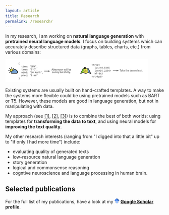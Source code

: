 ```yaml
---
layout: article
title: Research
permalink: /research/
---
```

In my research, I am working on **natural language generation** with **pretrained neural language models**. I focus on building systems which can accurately describe structured data (graphs, tables, charts, etc.) from various domains: 

<img src="/assets/d2t.png" alt="d2t" style="max-width: 90%; margin: auto;">

Existing systems are usually built on hand-crafted templates. A way to make the systems more flexible could be using pretrained models such as BART or T5. However, these models are good in language generation, but not in manipulating with data. 

My approach (see [[1]](#neural_pipeline), [[2]](#iterative_editing), [[3]](#text_in_context)) is to combine the best of both worlds: using templates for **transforming the data to text**, and using neural models for **improving the text quality**.


My other research interests (ranging from "I digged into that a little bit" up to "if only I had more time") include:
- evaluating quality of generated texts
- low-resource natural language generation
- story generation
- logical and commonsense reasoning
- cogntive neuroscience and language processing in human brain.


## Selected publications
For the full list of my publications, have a look at my **<img src="/assets/icons/scholar.png" style="display: inline"> [Google Scholar](https://scholar.google.cz/citations?user=6NnuRB8AAAAJ) profile**.